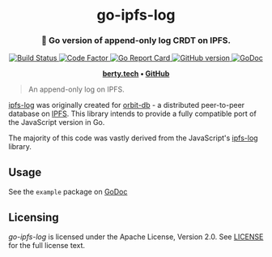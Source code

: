 <h1 align="center">
  <br>
  go-ipfs-log
  <br>
</h1>

<h3 align="center">🤝 Go version of append-only log CRDT on IPFS.</h3>

<p align="center">
  <a href="https://circleci.com/gh/berty/go-ipfs-log">
    <img src="https://circleci.com/gh/berty/go-ipfs-log.svg?style=svg"
         alt="Build Status">
  </a>
  <a href="https://www.codefactor.io/repository/github/berty/go-ipfs-log">
    <img src="https://www.codefactor.io/repository/github/berty/go-ipfs-log/badge"
         alt="Code Factor">
  </a>
  <a href="https://goreportcard.com/report/berty/go-ipfs-log">
    <img src="https://goreportcard.com/badge/berty/go-ipfs-log"
         alt="Go Report Card">
  </a>
  <a href="https://github.com/berty/go-ipfs-log/releases">
    <img src="https://badge.fury.io/gh/berty%2Fgo-ipfs-log.svg"
         alt="GitHub version">
  </a>
  <a href="https://godoc.org/berty.tech/go-ipfs-log">
    <img src="https://godoc.org/berty.tech/go-ipfs-log?status.svg"
         alt="GoDoc">
  </a>
</p>

<p align="center"><b>
    <a href="https://berty.tech">berty.tech</a> •
    <a href="https://github.com/berty">GitHub</a>
</b></p>

> An append-only log on IPFS.

[ipfs-log](https://github.com/orbitdb/ipfs-log/) was originally created for [orbit-db](https://github.com/orbitdb/orbit-db) - a distributed peer-to-peer database on [IPFS](https://github.com/ipfs/ipfs). This library intends to provide a fully compatible port of the JavaScript version in Go.

The majority of this code was vastly derived from the JavaScript's [ipfs-log](https://github.com/orbitdb/ipfs-log) library.

## Usage

See the `example` package on [GoDoc](https://godoc.org/berty.tech/go-ipfs-log/example#example-package--LogAppend)

## Licensing

*go-ipfs-log* is licensed under the Apache License, Version 2.0.
See [LICENSE](LICENSE) for the full license text.

